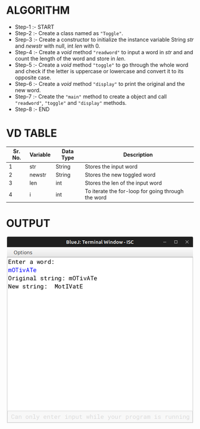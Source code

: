 # ALGORITHM

- Step-1 :- START
- Step-2 :- Create a class named as `"Toggle"`.
- Srep-3 :- Create a constructor to initialize the instance variable String *str* and *newstr* with null, int *len* with 0.
- Step-4 :- Create a *void* method `"readword"` to input a word in *str* and and count the length of the word and store in *len*.
- Step-5 :- Create a *void* method `"toggle"` to go through the whole word and check if the letter is uppercase or lowercase and convert it to its opposite case.
- Step-6 :- Create a *void* method `"display"` to print the original and the new word.
- Step-7 :- Create the `"main"` method to create a object and call `"readword"`, `"toggle"` and `"display"` methods.
- Step-8 :- END

# VD TABLE

| Sr. No. | Variable | Data Type | Description |
| --- | --- | --- | --- |
| 1 | str | String | Stores the input word |
| 2 | newstr | String | Stores the new toggled word |
| 3 | len | int | Stores the len of the input word |
| 4 | i | int | To iterate the for-loop for going through the word |

# OUTPUT

<p align="center">
<img width="auto" height="auto" alt="output" src="./output.png">
</p>